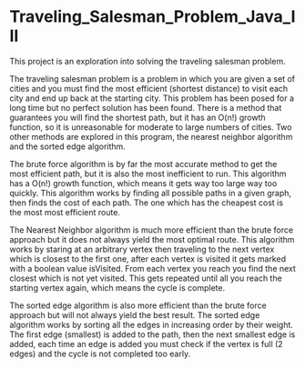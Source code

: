 # Traveling_Salesman_Problem_Java_III
This project is an exploration into solving the traveling salesman problem.  

The traveling salesman problem is a problem in which you are given a set of cities and you must 
find the most efficient (shortest distance) to visit each city and end up back at the starting 
city. This problem has been posed for a long time but no perfect solution has been found. There 
is a method that guarantees you will find the shortest path, but it has an O(n!) growth function, 
so it is unreasonable for moderate to large numbers of cities. Two other methods are explored in 
this program, the nearest neighbor algorithm and the sorted edge algorithm.  

The brute force algorithm is by far the most accurate method to get the most efficient path, but 
it is also the most inefficient to run. This algorithm has a O(n!) growth function, which means 
it gets way too large way too quickly. This algorithm works by finding all possible paths in a 
given graph, then finds the cost of each path. The one which has the cheapest cost is the most 
most efficient route.  

The Nearest Neighbor algorithm is much more efficient than the brute force approach but it does 
not always yield the most optimal route. This algorithm works by staring at an arbitrary vertex 
then traveling to the next vertex which is closest to the first one, after each vertex is visited 
it gets marked with a boolean value isVisited. From each vertex you reach you find the next closest 
which is not yet visited. This gets repeated until all you reach the starting vertex again, which 
means the cycle is complete.  

The sorted edge algorithm is also more efficient than the brute force approach but will not always
yield the best result. The sorted edge algorithm works by sorting all the edges in increasing order 
by their weight. The first edge (smallest) is added to the path, then the next smallest edge is 
added, each time an edge is added you must check if the vertex is full (2 edges) and the cycle is 
not completed too early.
